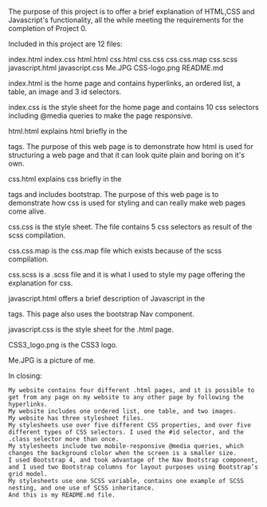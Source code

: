The purpose of this project is to offer a brief explanation of HTML,CSS and Javascript's functionality, all the while meeting the requirements for the completion of Project 0.

Included in this project are 12 files:

index.html
index.css
html.html
css.html
css.css
css.css.map
css.scss
javascript.html
javascript.css
Me.JPG
CSS-logo.png
README.md

index.html is the home page and contains hyperlinks, an ordered list, a table, an image and 3 id selectors.

index.css is the style sheet for the home page and contains 10 css selectors including @media queries to make the page responsive.


html.html explains html briefly in the <p> tags. The purpose of this web page is to demonstrate how html is used for structuring a web page and that it can look quite plain and boring on it's own.

css.html explains css briefly in the <p> tags and includes bootstrap. The purpose of this web page is to demonstrate how css is used for styling and can really make web pages come alive.

css.css is the style sheet. The file contains 5 css selectors as result of the scss compilation.

css.css.map is the css.map file which exists because of the scss compilation.

css.scss is a .scss file and it is what I used to style my page offering the explanation for css.

javascript.html offers a brief description of Javascript in the <p> tags. This page also uses the bootstrap Nav component.

javascript.css is the style sheet for the .html page.

CSS3_logo.png is the  CSS3 logo. 

Me.JPG is a picture of me.

In closing:

    My website contains four different .html pages, and it is possible to get from any page on my website to any other page by following the hyperlinks.
    My website includes one ordered list, one table, and two images.
    My website has three stylesheet files.
    My stylesheets use over five different CSS properties, and over five different types of CSS selectors. I used the #id selector, and the .class selector more than once.
    My stylesheets include two mobile-responsive @media queries, which changes the background clolor when the screen is a smaller size.
    I used Bootstrap 4, and took advantage of the Nav Bootstrap component, and I used two Bootstrap columns for layout purposes using Bootstrap’s grid model.
    My stylesheets use one SCSS variable, contains one example of SCSS nesting, and one use of SCSS inheritance.
    And this is my README.md file.